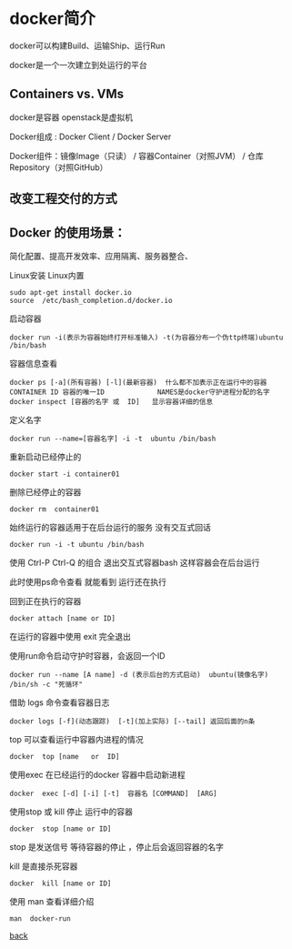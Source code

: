 # docker简介

docker可以构建Build、运输Ship、运行Run

docker是一个一次建立到处运行的平台

## Containers vs. VMs 

docker是容器  openstack是虚拟机

Docker组成 : Docker Client     / Docker Server

Docker组件：镜像Image（只读）  / 容器Container（对照JVM） / 仓库Repository（对照GitHub）

## 改变工程交付的方式

## Docker 的使用场景：

简化配置、提高开发效率、应用隔离、服务器整合、

Linux安装  Linux内置

```shell
sudo apt-get install docker.io
source  /etc/bash_completion.d/docker.io
```

启动容器

```shell
docker run -i(表示为容器始终打开标准输入) -t(为容器分布一个伪ttp终端)ubuntu /bin/bash
```

容器信息查看

```shell
docker ps [-a](所有容器) [-l](最新容器)  什么都不加表示正在运行中的容器
CONTAINER ID 容器的唯一ID             NAMES是docker守护进程分配的名字
docker inspect [容器的名字 或  ID]   显示容器详细的信息
```
定义名字

```shell
docker run --name=[容器名字] -i -t  ubuntu /bin/bash
```

重新启动已经停止的

```shell
docker start -i container01
```

删除已经停止的容器

```shell
docker rm  container01
```

始终运行的容器适用于在后台运行的服务  没有交互式回话

```shell
docker run -i -t ubuntu /bin/bash
```

使用 Ctrl-P  Ctrl-Q 的组合 退出交互式容器bash  这样容器会在后台运行

此时使用ps命令查看  就能看到  运行还在执行

回到正在执行的容器

```shell
docker attach [name or ID]
```

在运行的容器中使用 exit  完全退出

使用run命令启动守护时容器，会返回一个ID

```shell
docker run --name [A name] -d (表示后台的方式启动)  ubuntu(镜像名字) /bin/sh -c "死循环"
```

借助 logs 命令查看容器日志

```shell
docker logs [-f](动态跟踪)  [-t](加上实际) [--tail] 返回后面的n条
```

top 可以查看运行中容器内进程的情况

```shell
docker  top [name   or  ID]
```

使用exec 在已经运行的docker 容器中启动新进程

```shell
docker  exec [-d] [-i] [-t]  容器名 [COMMAND]  [ARG]
```

使用stop 或 kill 停止  运行中的容器

```shell
docker  stop [name or ID]
```
stop 是发送信号 等待容器的停止 ，停止后会返回容器的名字

kill 是直接杀死容器

```shell
docker  kill [name or ID]
```

使用  man 查看详细介绍

```shell
man  docker-run
```

[back](../index.md)





